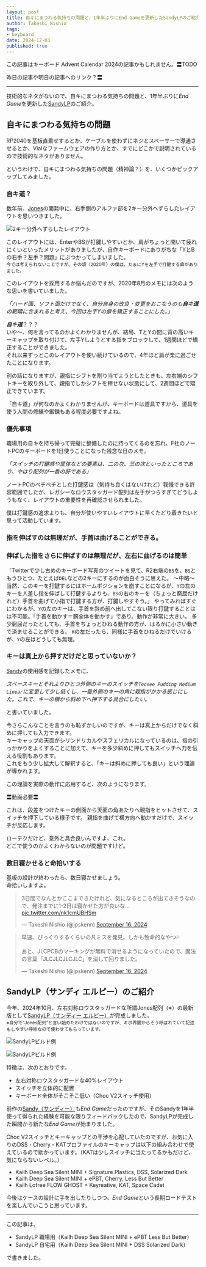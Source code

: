 ```yaml
---
layout: post
title: 自キにまつわる気持ちの問題と、1年半ぶりにEnd Gameを更新したSandyLPのご紹介
author: Takeshi Nishio
tags:
- keyboard
date: 2024-12-03
published: true
---
```


この記事はキーボード Advent Calendar 2024の記事かもしれません。〓TODO

昨日の記事や明日の記事へのリンク？〓

---

技術的なネタがないので、自キにまつわる気持ちの問題と、1年半ぶりに*End Game*を更新した[SandyLP](https://github.com/jpskenn/SandyLP)のご紹介。

## 自キにまつわる気持ちの問題

RP2040を基板直乗せするとか、ケーブルを使わずにネジとスペーサーで導通させるとか、Vialなファームウェアの作り方とか、すでにどこかで説明されているので技術的なネタがありません。

というわけで、自キにまつわる気持ちの問題（精神論？）を、いくつかピックアップしてみました。

### 自キ道？

数年前、[Jones](https://github.com/jpskenn/Jones)の開発中に、右手側のアルファ部を2キー分外へずらしたレイアウトを思いつきました。

![2キー分外へずらしたレイアウト](../assets/2024-12-24/wide_layout.png)

このレイアウトには、EnterやBSが打鍵しやすいとか、肩がちょっと開いて疲れにくいといったメリットがありましたが、自作キーボードにありがちな「YとBの右手？左手？問題」にぶつかってしまいました。  
<small>今では考えられないことですが、その頃（2020年）の僕は、たまにYを左手で打鍵する癖がありました。</small>

このレイアウトを採用するか悩んだのですが、2020年8月のメモには次のような思いを書いていました。

*「ハード面、ソフト面だけでなく、自分自身の改良・変更をおこなうのも**自キ道**の範疇に含まれると考え、今回は左手Yの癖を矯正することにした。」*

***自キ道***？？？  
いや～、何を言ってるのかよくわかりませんが、結局、TとYの間に背の高いキーキャップを取り付けて、左手Yしようとする指をブロックして、1週間ほどで矯正することができました。  
それ以来ずっとこのレイアウトを使い続けているので、4年ほど肩が楽に過ごせたことになります。

別の話になりますが、親指にシフトを割り当てようとしたときも、左右端のシフトキーを取り外して、親指でしかシフトを押せない状態にして、2週間ほどで矯正できています。

「自キ道」が何なのかよくわかりませんが、キーボードは道具ですから、道具を使う人間の修練や鍛錬もある程度必要ですよね。  

### 優先事項

職場用の自キを持ち帰って完璧に整備したのに持ってくるのを忘れ、F社のノートPCのキーボードを1日使うことになった残念な日のメモ。

*「スイッチの打鍵感や筐体などの要素は、二の次、三の次といったところであり、やはり配列が一番の肝である」*

ノートPCのペチペチとした打鍵感は（気持ち良くはないけれど）我慢できる許容範囲でしたが、レガシーなロウスタッガード配列は左手がつらすぎてどうしようもなく、レイアウトの重要性を再確認させられました。  

僕は打鍵感の追求よりも、自分が使いやすいレイアウトに早くたどり着きたいと思って活動しています。

### 指を伸ばすのは無理だが、手首は曲げることができる。
### 伸ばした指をさらに伸ばすのは無理だが、左右に曲げるのは簡単

「Twitterで少し古めのキーボード写真のツイートを見て、R2右端の`BS`を、`BS`ともうひとつ、たとえば`DEL`などの2キーにするのが面白そうに思えた。
～中略～
当然、このキーを打鍵するにはホームポジションを崩すことになるが、`Y`の左のキーを人差し指を伸ばして打鍵するよりも、`BS`の右のキーを（ちょっと窮屈だけれど）手首を曲げて小指で打鍵する方が、打鍵しやすそう。」
やってみればすぐにわかるが、`Y`の左のキーは、手首を斜め前へ出してこない限り打鍵することはは不可能。「手首を動かす＝腕全体を動かす」であり、動作が非常に大きい。
多少窮屈だったとしても、手首をちょっとひねる動作の方が、はるかに小さい動きで済ませることができる。
`H`の左だったら、同様に手首をひねるだけでいけるが、`Y`の左はどうしても無理。

### キーは真上から押すだけだと思っていないか？

[Sandy](https://github.com/jpskenn/sandy)の使用感を記録したメモに、

*スペースキーとそれよりひとつ外側のキーのスイッチを`Tecsee Pudding Medium Linear`に変更して少し低くし、一番外側のキーの角に親指がかかる感じにした。これで、キーの横から斜め下へ押下する具合にしたい。*

と書いていました。

今さらこんなことを言うのも恥ずかしいのですが、キーは真上からだけでなく斜めに押しても入力できます。  
キーキャップの天面がシリンドリカルやスフェリカルになっているのは、指の引っかかりをよくすることに加えて、キーを多少斜めに押してもスイッチへ力を伝える役割もあります。  
これをもう少し拡大して解釈すると、「キーは斜めに押しても良い」という理論が導かれます。

この理論を実際の動作に応用すると、次のようになります。

〓動画必要〓

これは、段差をつけたキーの側面から天面の角あたりへ親指をヒットさせて、スイッチを押下している様子です。
親指を曲げて横方向へ動かすだけで、スイッチが反応します。

ローテクだけど、意外と具合良いんですよ、これ。  
どこで使うのかよくわからないのが問題ですけど。


### 数日寝かせると命拾いする

基板の設計が終わったら、数日寝かせましょう。  
命拾いしますよ。

<blockquote class="twitter-tweet"><p lang="ja" dir="ltr">3日間でなんとかここまできたけれど、気になるところが出てきそうなので、発注までに1-2日は寝かせた方が良いな… <a href="https://t.co/nk1cmUBHSm">pic.twitter.com/nk1cmUBHSm</a></p>&mdash; Takeshi Nishio (@jpskenn) <a href="https://twitter.com/jpskenn/status/1835572650216964400?ref_src=twsrc%5Etfw">September 16, 2024</a></blockquote> <script async src="https://platform.twitter.com/widgets.js" charset="utf-8"></script>

<blockquote class="twitter-tweet"><p lang="ja" dir="ltr">早速、びっくりするくらいの凡ミスを発見。しかも致命的なやつ💦<br><br>あと、JLCPCBのマーキングが無料で消せるようになっていたので、魔法の言葉「JLCJLCJLCJLC」を消して回りました。</p>&mdash; Takeshi Nishio (@jpskenn) <a href="https://twitter.com/jpskenn/status/1835651215901983138?ref_src=twsrc%5Etfw">September 16, 2024</a></blockquote> <script async src="https://platform.twitter.com/widgets.js" charset="utf-8"></script>

## SandyLP（サンディ エルピー）のご紹介

今年、2024年10月、左右対称ロウスタッガードな所謂Jones配列（※）の最新版として[SandyLP（サンディー エルピー）](https://github.com/jpskenn/SandyLP)が完成しました。  
<small>※自分で”Jones配列”と言い始めたわけではないのですが、キボ界隈からそう呼ばれていて記述もしやすい呼称なので使わせてもらっています。</small>

![SandyLPビルド例](../assets/2024-12-24/DSC_8161.jpeg)

![SandyLPビルド例](../assets/2024-12-24/DSCF5294.jpeg)

特徴は、次のとおりです。

- 左右対称ロウスタッガードな40%レイアウト
- スイッチを立体的に配置
- キーボード全体がそこそこ低い（Choc V2スイッチ使用）

前作の[Sandy（サンディー）](https://github.com/jpskenn/Sandy)も*End Game*だったのですが、そのSandyを1年半使って得られた経験を可能な限りフィードバックしたので、SandyLPが完成した瞬間から新たな*End Game*が始まりました。  

Choc V2スイッチとキーキャップとの干渉を心配していたのですが、お気に入りのDSS・Cherry・KATプロファイルのキーキャップは以下の組み合わせで使えているので助かっています。（KATは少しスイッチに当たってるかもだけど、気にならないレベル。）  

- Kailh Deep Sea Silent MINI + Signature Plastics, DSS, Solarized Dark
- Kailh Deep Sea Silent MINI + ePBT, Cherry, Less But Better
- Kailh Lofree FLOW GHOST + Keyreative, KAT, Space Cadet

今後はケースの設計に手を出したりしつつ、*End Game*という長期ロードテストを楽しんでいこうと思っています。

---
この記事は、

- SandyLP 職場用（Kailh Deep Sea Silent MINI + ePBT Less But Better）
- SandyLP 自宅用（Kailh Deep Sea Silent MINI + DSS Solarized Dark）

で書きました。
